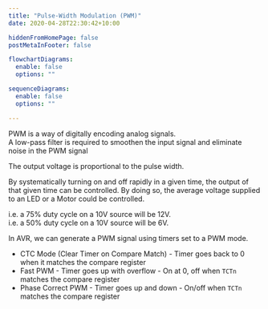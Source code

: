 ```yaml
---
title: "Pulse-Width Modulation (PWM)"
date: 2020-04-28T22:30:42+10:00

hiddenFromHomePage: false
postMetaInFooter: false

flowchartDiagrams:
  enable: false
  options: ""

sequenceDiagrams: 
  enable: false
  options: ""

---
```


PWM is a way of digitally encoding analog signals.  
A low-pass filter is required to smoothen the input signal and eliminate noise in the PWM signal

The output voltage is proportional to the pulse width.

By systematically turning on and off rapidly in a given time, the output of that given time can be controlled. By doing so, the average voltage supplied to an LED or a Motor could be controlled.

i.e. a 75% duty cycle on a 10V source will be 12V.  
i.e. a 50% duty cycle on a 10V source will be 6V.

In AVR, we can generate a PWM signal using timers set to a PWM mode.  

* CTC Mode (Clear Timer on Compare Match) - Timer goes back to 0 when it matches the compare register
* Fast PWM - Timer goes up with overflow - On at 0, off when `TCTn` matches the compare register
* Phase Correct PWM - Timer goes up and down - On/off when `TCTn` matches the compare register

